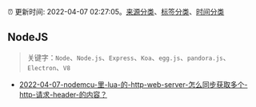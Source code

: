 :alarm_clock: 更新时间: 2022-04-07 02:27:05。[来源分类](../README.md)、[标签分类](../TAGS.md)、[时间分类](../TIMELINE.md)

## NodeJS


> 关键字：`Node`、`Node.js`、`Express`、`Koa`、`egg.js`、`pandora.js`、`Electron`、`V8`



- [2022-04-07-nodemcu-里-lua-的-http-web-server-怎么同步获取多个-http-请求-header-的内容？](https://www.v2ex.com/t/845399) 